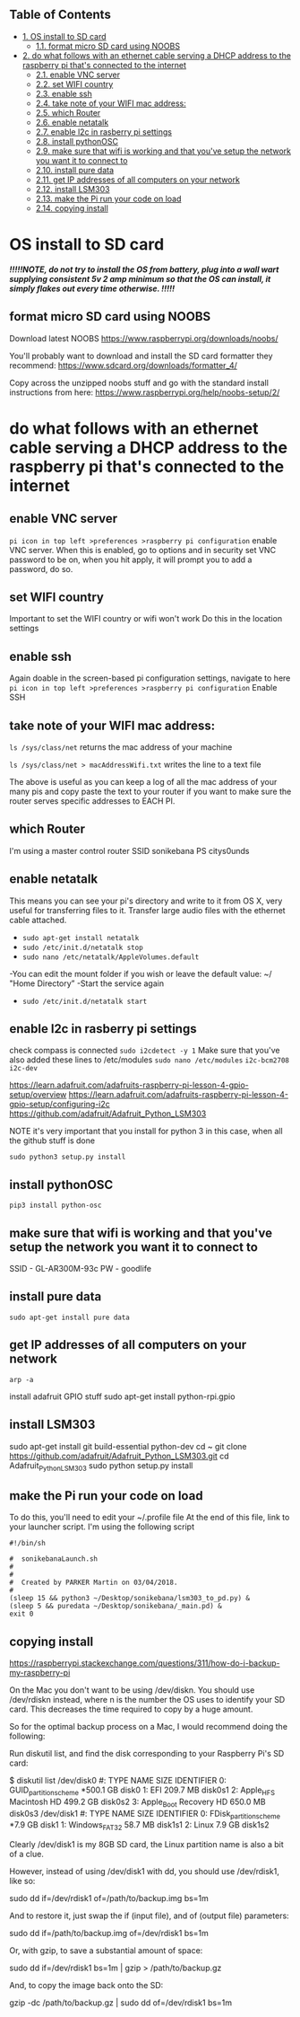<div id="table-of-contents">
<h2>Table of Contents</h2>
<div id="text-table-of-contents">
<ul>
<li><a href="#sec-1">1. OS install to SD card</a>
<ul>
<li><a href="#sec-1-1">1.1. format micro SD card using NOOBS</a></li>
</ul>
</li>
<li><a href="#sec-2">2. do what follows with an ethernet cable serving a DHCP address to the raspberry pi that's connected to the internet</a>
<ul>
<li><a href="#sec-2-1">2.1. enable VNC server</a></li>
<li><a href="#sec-2-2">2.2. set WIFI country</a></li>
<li><a href="#sec-2-3">2.3. enable ssh</a></li>
<li><a href="#sec-2-4">2.4. take note of your WIFI mac address:</a></li>
<li><a href="#sec-2-5">2.5. which Router</a></li>
<li><a href="#sec-2-6">2.6. enable netatalk</a></li>
<li><a href="#sec-2-7">2.7. enable l2c in rasberry pi settings</a></li>
<li><a href="#sec-2-8">2.8. install pythonOSC</a></li>
<li><a href="#sec-2-9">2.9. make sure that wifi is working and that you've setup the network you want it to connect to</a></li>
<li><a href="#sec-2-10">2.10. install pure data</a></li>
<li><a href="#sec-2-11">2.11. get IP addresses of all computers on your network</a></li>
<li><a href="#sec-2-12">2.12. install LSM303</a></li>
<li><a href="#sec-2-13">2.13. make the Pi run your code on load</a></li>
<li><a href="#sec-2-14">2.14. copying install</a></li>
</ul>
</li>
</ul>
</div>
</div>


# OS install to SD card<a id="sec-1" name="sec-1"></a>

***!!!!!NOTE, do not try to install the OS from battery, plug into a wall wart supplying consistent 5v 2 amp minimum so that the OS can install, it simply flakes out every time otherwise. !!!!!***  

## format micro SD card using NOOBS<a id="sec-1-1" name="sec-1-1"></a>

Download latest NOOBS
<https://www.raspberrypi.org/downloads/noobs/>

You'll probably want to download and install the SD card formatter they recommend:
<https://www.sdcard.org/downloads/formatter_4/>

Copy across the unzipped noobs stuff and go with the standard install instructions from here:
<https://www.raspberrypi.org/help/noobs-setup/2/>

# do what follows with an ethernet cable serving a DHCP address to the raspberry pi that's connected to the internet<a id="sec-2" name="sec-2"></a>

## enable VNC server<a id="sec-2-1" name="sec-2-1"></a>

`pi icon in top left >preferences >raspberry pi configuration`
enable VNC server.
When this is enabled, go to options and in security set VNC password to be on, when you hit apply, it will prompt you to add a password, do so.

## set WIFI country<a id="sec-2-2" name="sec-2-2"></a>

Important to set the WIFI country or wifi won't work
Do this in the location settings

## enable ssh<a id="sec-2-3" name="sec-2-3"></a>

Again doable in the screen-based pi configuration settings, navigate to here 
`pi icon in top left >preferences >raspberry pi configuration`
Enable SSH

## take note of your WIFI mac address:<a id="sec-2-4" name="sec-2-4"></a>

`ls /sys/class/net`
returns the mac address of your machine

`ls /sys/class/net > macAddressWifi.txt`
writes the line to a text file

The above is useful as you can keep a log of all the mac address of your many pis and copy paste the text to your router if you want to make sure the router serves specific addresses to EACH PI.

## which Router<a id="sec-2-5" name="sec-2-5"></a>

I'm using a master control router
SSID sonikebana
PS citys0unds

## enable netatalk<a id="sec-2-6" name="sec-2-6"></a>

This means you can see your pi's directory and write to it from OS X, very useful for transferring files to it. Transfer large audio files with the ethernet cable attached. 

-   `sudo apt-get install netatalk`
-   `sudo /etc/init.d/netatalk stop`
-   `sudo nano /etc/netatalk/AppleVolumes.default`

-You can edit the mount folder if you wish or leave the default value: ~/ "Home Directory”
-Start the service again
-   `sudo /etc/init.d/netatalk start`

## enable l2c in rasberry pi settings<a id="sec-2-7" name="sec-2-7"></a>

check compass is connected
`sudo i2cdetect -y 1`
Make sure that you've also added these lines to /etc/modules
`sudo nano /etc/modules`
`i2c-bcm2708`
`i2c-dev`

<https://learn.adafruit.com/adafruits-raspberry-pi-lesson-4-gpio-setup/overview>
<https://learn.adafruit.com/adafruits-raspberry-pi-lesson-4-gpio-setup/configuring-i2c>
<https://github.com/adafruit/Adafruit_Python_LSM303>

NOTE it's very important that you install for python 3 in this case, when all the github stuff is done

`sudo python3 setup.py install`

## install pythonOSC<a id="sec-2-8" name="sec-2-8"></a>

`pip3 install python-osc`

## make sure that wifi is working and that you've setup the network you want it to connect to<a id="sec-2-9" name="sec-2-9"></a>

SSID - GL-AR300M-93c
PW - goodlife

## install pure data<a id="sec-2-10" name="sec-2-10"></a>

`sudo apt-get install pure data`

## get IP addresses of all computers on your network<a id="sec-2-11" name="sec-2-11"></a>

`arp -a`

install adafruit GPIO stuff
sudo apt-get install python-rpi.gpio

## install LSM303<a id="sec-2-12" name="sec-2-12"></a>

sudo apt-get install git build-essential python-dev
cd ~
git clone <https://github.com/adafruit/Adafruit_Python_LSM303.git>
cd Adafruit<sub>Python</sub><sub>LSM303</sub>
sudo python setup.py install

## make the Pi run your code on load<a id="sec-2-13" name="sec-2-13"></a>

To do this, you'll need to edit your ~/.profile file
At the end of this file, link to your launcher script. 
I'm using the following script

    #!/bin/sh
    
    #  sonikebanaLaunch.sh
    #  
    #
    #  Created by PARKER Martin on 03/04/2018.
    #
    (sleep 15 && python3 ~/Desktop/sonikebana/lsm303_to_pd.py) &
    (sleep 5 && puredata ~/Desktop/sonikebana/_main.pd) &
    exit 0

## copying install<a id="sec-2-14" name="sec-2-14"></a>

<https://raspberrypi.stackexchange.com/questions/311/how-do-i-backup-my-raspberry-pi>

On the Mac you don't want to be using /dev/diskn. You should use /dev/rdiskn instead, where n is the number the OS uses to identify your SD card. This decreases the time required to copy by a huge amount.

So for the optimal backup process on a Mac, I would recommend doing the following:

Run diskutil list, and find the disk corresponding to your Raspberry Pi's SD card:

$ diskutil list
/dev/disk0
   #:                       TYPE NAME                    SIZE       IDENTIFIER
   0:      GUID<sub>partition</sub><sub>scheme</sub>                        \*500.1 GB   disk0
   1:                        EFI                         209.7 MB   disk0s1
   2:                  Apple<sub>HFS</sub> Macintosh HD            499.2 GB   disk0s2
   3:                 Apple<sub>Boot</sub> Recovery HD             650.0 MB   disk0s3
/dev/disk1
   #:                       TYPE NAME                    SIZE       IDENTIFIER
   0:     FDisk<sub>partition</sub><sub>scheme</sub>                        \*7.9 GB     disk1
   1:             Windows<sub>FAT</sub><sub>32</sub>                         58.7 MB    disk1s1
   2:                      Linux                         7.9 GB     disk1s2

Clearly /dev/disk1 is my 8GB SD card, the Linux partition name is also a bit of a clue.

However, instead of using /dev/disk1 with dd, you should use /dev/rdisk1, like so:

sudo dd if=/dev/rdisk1 of=/path/to/backup.img bs=1m

And to restore it, just swap the if (input file), and of (output file) parameters:

sudo dd if=/path/to/backup.img of=/dev/rdisk1 bs=1m

Or, with gzip, to save a substantial amount of space:

sudo dd if=/dev/rdisk1 bs=1m | gzip > /path/to/backup.gz

And, to copy the image back onto the SD:

gzip -dc /path/to/backup.gz | sudo dd of=/dev/rdisk1 bs=1m


